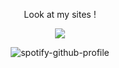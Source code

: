 <div align="center">

Look at my sites !

<div align="center">

![](https://files.catbox.moe/tw5rah.webp)

<div align="center">
  
![spotify-github-profile](https://spotify-github-profile.kittinanx.com/api/view.svg?uid=8gf0bcfbsbpz6ihpnfkbnumjt&redirect=true][https://spotify-github-profile.kittinanx.com/api/view.svg?uid=8gf0bcfbsbpz6ihpnfkbnumjt&cover_image=true&theme=default&show_offline=true&background_color=121212&interchange=true)
